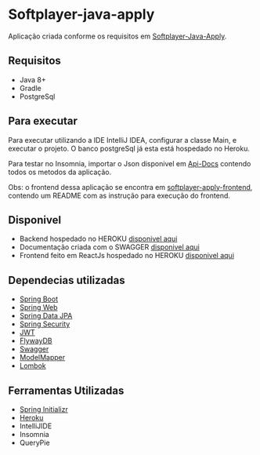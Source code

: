# Softplayer-java-apply
Aplicação criada conforme os requisitos em [Softplayer-Java-Apply](https://github.com/softplan/softplayer-java-apply).

## Requisitos
- Java 8+
- Gradle
- PostgreSql

## Para executar
Para executar utilizando a IDE IntelliJ IDEA, configurar a classe Main, e executar o projeto.
O banco postgreSql já esta está hospedado no Heroku.

Para testar no Insomnia, importar o Json disponivel em [Api-Docs](https://softplayer-apply-backend.herokuapp.com/v2/api-docs) contendo todos os metodos da aplicação.  

Obs: o frontend dessa aplicação se encontra em [softplayer-apply-frontend](https://github.com/gabriellmandelli/softplayer-apply-frontend), contendo um README com as instrução para execução do frontend.

## Disponivel
- Backend hospedado no HEROKU [disponivel aqui](https://softplayer-apply-backend.herokuapp.com/)
- Documentação criada com o SWAGGER [disponivel aqui](https://softplayer-apply-backend.herokuapp.com/swagger-ui.html#/)
- Frontend feito em ReactJs hospedado no HEROKU [disponivel aqui](https://softplayer-apply-frontend.herokuapp.com/)

## Dependecias utilizadas
- [Spring Boot](https://spring.io/projects/spring-boot)
- [Spring Web](https://docs.spring.io/spring-boot/docs/2.2.6.RELEASE/reference/htmlsingle/#boot-features-developing-web-applications)
- [Spring Data JPA](https://docs.spring.io/spring-boot/docs/2.2.6.RELEASE/reference/htmlsingle/#boot-features-jpa-and-spring-data)
- [Spring Security](https://docs.spring.io/spring-boot/docs/2.2.6.RELEASE/reference/htmlsingle/#boot-features-security)
- [JWT](https://jwt.io/)
- [FlywayDB](https://flywaydb.org/)
- [Swagger](https://swagger.io/)
- [ModelMapper](http://modelmapper.org/)
- [Lombok](https://projectlombok.org/)

## Ferramentas Utilizadas
- [Spring Initializr](https://start.spring.io/)
- [Heroku](https://www.heroku.com/)
- IntelliJIDE
- Insomnia
- QueryPie